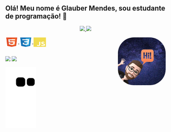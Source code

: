 
## Olá! Meu nome é Glauber Mendes, sou estudante de programação! 👋

<div align="center">
  <a href="https://github.com/GlauberCardoso">
  <img height="150em" src="https://github-readme-stats.vercel.app/api?username=GlauberCardoso&show_icons=true&theme=dark&include_all_commits=true&count_private=true"/>
  <img height="150em" src="https://github-readme-stats.vercel.app/api/top-langs/?username=GlauberCardoso&layout=compact&langs_count=7&theme=dark"/>
</div>

<div style="display: inline_block"><br>
  <img align="center" alt="Glauber-HTML" height="30" width="40" src="https://raw.githubusercontent.com/devicons/devicon/master/icons/html5/html5-original.svg">
  <img align="center" alt="Glauber-CSS" height="30" width="40" src="https://raw.githubusercontent.com/devicons/devicon/master/icons/css3/css3-original.svg">
  <img align="center" alt="Glauber-Js" height="30" width="40" src="https://raw.githubusercontent.com/devicons/devicon/master/icons/javascript/javascript-plain.svg">
  <img align="right" alt="Glauber-pic" height="150" style="border-radius:50px;" src="imagens/glaubercardosohi.png">
</div>
  
  ##
 
<div> 
  <a href="https://www.instagram.com/glaubermendescardoso/"><img src="https://img.shields.io/badge/-Instagram-%23E4405F?style=for-the-badge&logo=instagram&logoColor=white" target="_blank"></a>
  <a href="https://www.linkedin.com/in/glauber-cardoso" target="_blank"><img src="https://img.shields.io/badge/-LinkedIn-%230077B5?style=for-the-badge&logo=linkedin&logoColor=white" target="_blank"></a> 
 
  ![Snake animation](https://github.com/rafaballerini/rafaballerini/blob/output/github-contribution-grid-snake.svg)
 
</div>
